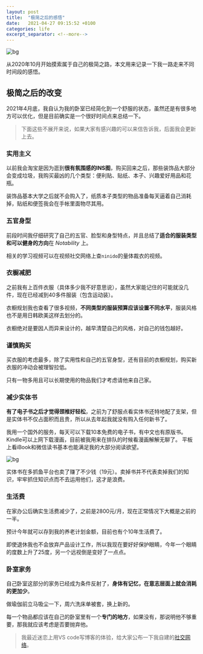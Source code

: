 ```yaml
---
layout: post
title:  "极简之后的感悟"
date:   2021-04-27 09:15:52 +0100
categories: life
excerpt_separator: <!--more-->
---
```


![bg](https://blog.dosth.cool/assets/img/mini2.png)

从2020年10月开始摸索属于自己的极简之路，本文用来记录一下我一路走来不同时间段的感悟。

<!--more-->


## 极简之后的改变

2021年4月底，我自认为我的卧室已经简化到一个舒服的状态，虽然还是有很多地方可以优化，但是目前确实是一个很好时间点来总结一下。

> 下面这些不展开来说，如果大家有感兴趣的可以来信告诉我，后面我会更新上去。

### 实用主义

以前我会淘宝是因为逛到**很有氛围感的INS图**，购买回来之后，那些装饰品大部分会变成垃圾，我购买最凶的几个类型：便利贴、贴纸、本子、兴趣爱好用品和花瓶。

装饰品基本大学之后就不会购入了，纸质本子类型的物品准备每天逼着自己消耗掉，贴纸和便签我会在手帐里面物尽其用。

### 五官身型

前段时间我仔细研究了自己的五官、脸型和身型特点，并且总结了**适合的服装类型和可以健身的方向**在 *Notability* 上。

相关的学习视频可以在视频社交网络上查`ninido`的量体裁衣的视频。

### 衣橱减肥

之前我有上百件衣服（具体多少我不好意思说），虽然大家能记住的可能就没几件，现在已经减到40多件服装（包含运动装）。

衣橱规划我也查看了很多视频，**不同类型的服装预算应该设置不同水平**，服装风格也不是用日韩欧美这样去划分的。

衣橱绝对是要因人而异来设计的，越早清楚自己的风格，对自己的钱包越好。

### 谨慎购买

买衣服的考虑最多，除了实用性和自己的五官身型，还有目前的衣橱规划，购买新衣服的冲动会被理智拉低。

只有一物多用且可以长期使用的物品我们才考虑请他来自己家。

### 减少实体书

**有了电子书之后才觉得颈椎好轻松**，之前为了舒服点看实体书还特地配了支架，但是实体书不仅占面积而且贵，所以从去年起我就没有购入任何新书了。

我用一个国外的服务，每天可以下载10本免费的电子书，有中文也有原版书。Kindle可以上网下载漫画，目前被我用来在排队的时候看漫画解解无聊了。
平板上看iBook和微信读书基本也能满足我的大部分阅读欲望。

![bg](https://blog.dosth.cool/assets/img/book.jpg)

实体书在多抓鱼平台也卖了赚了不少钱（19元）。卖掉书并不代表卖掉我们的知识，牢牢抓住知识点而不去运用他们，这才是浪费。

### 生活费

在家办公后确实生活费减少了，之前是2800元/月，现在正常情况下大概是之前的一半。

预计今年就可以存到我的养老计划金额，目前也有个10年生活费了。

即使退休我也不会放弃产品设计工作，所以我现在要好好保护眼睛，今年一个眼睛的度数上升了25度，另一个远视倒是变好了一点点。

### 卧室家务

自己卧室这部分的家务已经成为条件反射了，**身体有记忆，在意志层面上就会消耗的更加少**。

做瑜伽前立马吸尘一下，周六洗床单被套，换上新的。

每一个物品都应该在自己的卧室里有一个**专门的地方**，如果没有，那说明他不够重要，那我就应该考虑是否要抛弃他。

> 我最近迷恋上用VS code写博客的体验，给大家公布一下我自建的[社交网络](https://social.dosth.cool/)。